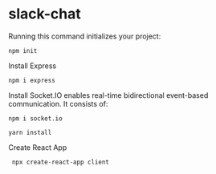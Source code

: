 # slack-chat

Running this command initializes your project:

```
npm init
```
Install Express
```
npm i express
```
Install Socket.IO enables real-time bidirectional event-based communication. It consists of:
```
npm i socket.io
```
 ```
 yarn install
 ```
Create React App
```angular2html
 npx create-react-app client
```


